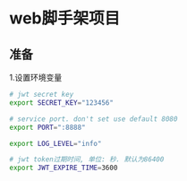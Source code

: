 # web脚手架项目

## 准备
1.设置环境变量
```bash
# jwt secret key
export SECRET_KEY="123456"

# service port. don't set use default 8080
export PORT=":8888"

export LOG_LEVEL="info"

# jwt token过期时间, 单位: 秒. 默认为86400
export JWT_EXPIRE_TIME=3600
```